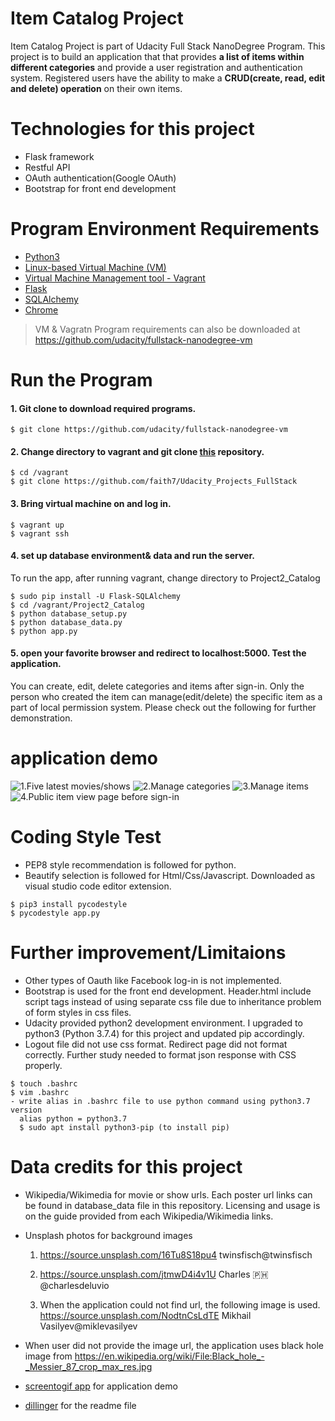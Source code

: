 # Item Catalog Project
Item Catalog Project is part of Udacity Full Stack NanoDegree Program. This project is to build an application that  that provides **a list of items within different categories** and provide a user registration and authentication system. Registered users have the ability to make a **CRUD(create, read, edit and delete) operation** on their own items.

# Technologies for this project 
  - Flask framework
  - Restful API
  - OAuth authentication(Google OAuth)
  - Bootstrap for front end development

# Program Environment Requirements 
  - [Python3](https://www.python.org/downloads/)
  - [Linux-based Virtual Machine (VM)](https://www.virtualbox.org/wiki/Download_Old_Builds) 
  - [Virtual Machine Management tool - Vagrant](https://www.vagrantup.com/downloads.html)
  - [Flask](https://pypi.org/project/Flask/)
  - [SQLAlchemy](https://pypi.org/project/Flask-SQLAlchemy)
  - [Chrome](https://www.google.com/chrome/?brand=CHBD&gclid=Cj0KCQjw5MLrBRClARIsAPG0WGzviTAg6Fa8-kxRQ3a6-ktgW-Ftjwzbe2WXAc-eofRSmF6MWQnMg8IaAmvDEALw_wcB&gclsrc=aw.ds)
  

> VM & Vagratn Program requirements can also be downloaded at 
https://github.com/udacity/fullstack-nanodegree-vm

# Run the Program 
#### 1. Git clone to download required programs. 
``` 
$ git clone https://github.com/udacity/fullstack-nanodegree-vm
```

#### 2. Change directory to vagrant and git clone [this](https://github.com/faith7/Udacity_Projects_FullStack) repository. 
```
$ cd /vagrant 
$ git clone https://github.com/faith7/Udacity_Projects_FullStack
```

#### 3. Bring virtual machine on and log in. 
```
$ vagrant up
$ vagrant ssh
```

#### 4. set up database environment& data and run the server. 
To run the app, after running vagrant, change directory to Project2_Catalog
```
$ sudo pip install -U Flask-SQLAlchemy
$ cd /vagrant/Project2_Catalog
$ python database_setup.py 
$ python database_data.py
$ python app.py 
```

#### 5. open your favorite browser and redirect to localhost:5000. Test the application. 
You can create, edit, delete categories and items after sign-in. Only the person who created the item can manage(edit/delete) the specific item as a part of local permission system. Please check out the following for further demonstration.
 
# application demo 
![1.Five latest movies/shows](https://github.com/faith7/Udacity_Projects_FullStack/tree/master/Project2_Catalog/result_view_gif/first_page.gif) 
![2.Manage categories](https://github.com/faith7/Udacity_Projects_FullStack/tree/master/Project2_Catalog/result_view_gif/manage_category.gif) 
![3.Manage items](https://github.com/faith7/Udacity_Projects_FullStack/tree/master/Project2_Catalog/result_view_gif/manage_item.gif)
![4.Public item view page before sign-in](https://github.com/faith7/Udacity_Projects_FullStack/tree/master/Project2_Catalog/result_view_gif/item_publicpage.gif) 

# Coding Style Test
 - PEP8 style recommendation is followed for python.
 - Beautify selection is followed for Html/Css/Javascript.
   Downloaded as visual studio code editor extension.
 
```
$ pip3 install pycodestyle
$ pycodestyle app.py
```

# Further improvement/Limitaions 
- Other types of Oauth like Facebook log-in is not implemented.
- Bootstrap is used for the front end development. 
  Header.html include script tags instead of using separate css file due to inheritance problem of form styles in css files.
- Udacity provided python2 development environment. 
  I upgraded to python3 (Python 3.7.4) for this project and  updated pip accordingly. 
- Logout file did not use css format. Redirect page did not format correctly. 
  Further study needed to format json response with CSS properly.
  
```
$ touch .bashrc
$ vim .bashrc 
- write alias in .bashrc file to use python command using python3.7 version
  alias python = python3.7 
  $ sudo apt install python3-pip (to install pip)
```

# Data credits for this project 
- Wikipedia/Wikimedia for movie or show urls. 
  Each poster url links can be found in database_data file in this repository.
  Licensing and usage is on the guide provided from each Wikipedia/Wikimedia links.

- Unsplash photos for background images 
  1) https://source.unsplash.com/16Tu8S18pu4
      twinsfisch@twinsfisch
  
  2) https://source.unsplash.com/jtmwD4i4v1U
      Charles 🇵🇭@charlesdeluvio
  
  3) When the application could not find url, the following image is used.
      https://source.unsplash.com/NodtnCsLdTE
      Mikhail Vasilyev@miklevasilyev

- When user did not provide the image url, the application uses black hole image from 
  https://en.wikipedia.org/wiki/File:Black_hole_-_Messier_87_crop_max_res.jpg

- [screentogif app](https://www.screentogif.com/) for application demo
- [dillinger](https://dillinger.io/) for the readme file
